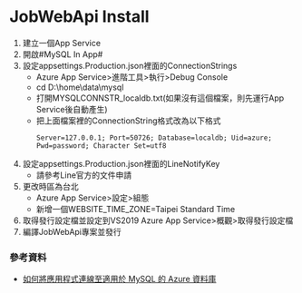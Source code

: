 # JobWebApi Install
1. 建立一個App Service
2. 開啟#MySQL In App#
3. 設定appsettings.Production.json裡面的ConnectionStrings
   * Azure App Service>進階工具>執行>Debug Console 
   * cd D:\home\data\mysql
   * 打開MYSQLCONNSTR_localdb.txt(如果沒有這個檔案，則先運行App Service後自動產生)
   * 把上面檔案裡的ConnectionString格式改為以下格式
     ```
     Server=127.0.0.1; Port=50726; Database=localdb; Uid=azure; Pwd=password; Character Set=utf8
     ```
4. 設定appsettings.Production.json裡面的LineNotifyKey
   * 請參考Line官方的文件申請
5. 更改時區為台北
   * Azure App Service>設定>組態
   * 新增一個WEBSITE_TIME_ZONE=Taipei Standard Time
6. 取得發行設定檔並設定到VS2019
   Azure App Service>概觀>取得發行設定檔
7. 編譯JobWebApi專案並發行

### 參考資料
* [如何將應用程式連線至適用於 MySQL 的 Azure 資料庫](https://docs.microsoft.com/zh-tw/azure////mysql/howto-connection-string)
